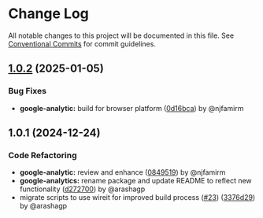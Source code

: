 # Change Log

All notable changes to this project will be documented in this file.
See [Conventional Commits](https://conventionalcommits.org) for commit guidelines.

## [1.0.2](https://github.com/the-nexim/nanolib/compare/@nexim/google-analytics@1.0.1...@nexim/google-analytics@1.0.2) (2025-01-05)

### Bug Fixes

* **google-analytic:** build for browser platform ([0d16bca](https://github.com/the-nexim/nanolib/commit/0d16bca2529aae0dab368e68a5ad9a8c924037e2)) by @njfamirm

## 1.0.1 (2024-12-24)

### Code Refactoring

* **google-analytic:** review and enhance ([0849519](https://github.com/the-nexim/nanolib/commit/0849519e6e71bc77d3a4d5a9358ba0acb3e75cde)) by @njfamirm
* **google-analytics:** rename package and update README to reflect new functionality ([d272700](https://github.com/the-nexim/nanolib/commit/d272700a0ac1b10d3c1e53c96228c6a8d58a0772)) by @arashagp
* migrate scripts to use wireit for improved build process ([#23](https://github.com/the-nexim/nanolib/issues/23)) ([3376d29](https://github.com/the-nexim/nanolib/commit/3376d2944332f3f28a91eba6b63a8fa981faf774)) by @arashagp
